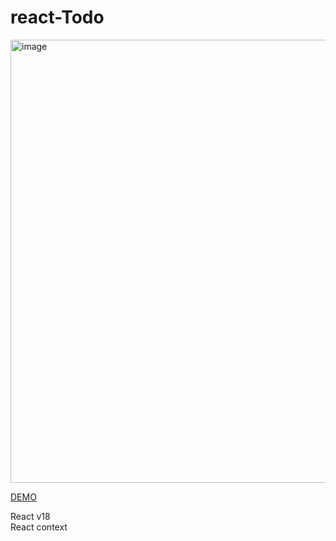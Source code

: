 # react-Todo
<img width="709" alt="image" src="https://user-images.githubusercontent.com/57518241/206859276-520d724e-646c-4985-bfd1-05db37d516a9.png">

[DEMO](https://eva813.github.io/react-Todo/)

React v18 <br/>
React context 
